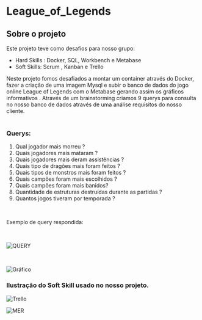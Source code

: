 # League_of_Legends

## Sobre o projeto


Este projeto teve como desafios para nosso grupo:
- Hard Skills : Docker, SQL, Workbench e Metabase
- Soft Skills:  Scrum , Kanban e Trello

Neste projeto fomos desafiados a montar um container através do Docker,  fazer a criação de uma imagem Mysql e subir o banco de dados do jogo online League of Legends com o Metabase gerando assim os gráficos informativos . 
Através de um brainstorming criamos 9 querys para consulta no nosso banco de dados através de uma análise requisitos do nosso cliente. <br>
<br>
### Querys:

1. Qual jogador mais morreu ?
2. Quais jogadores mais mataram ?
3. Quais jogadores mais deram assistências ?
4. Quais tipo de dragões mais foram feitos ?
5. Quais tipos de monstros mais foram feitos ?
6. Quais campões foram mais escolhidos ?
7. Quais campões foram mais banidos?
8. Quantidade de estruturas destruídas durante as partidas ?
9. Quantos jogos tiveram por temporada ? 

<br>

Exemplo de query respondida:

<br> 

![QUERY](https://i.ibb.co/fCdWWDZ/111111111111111111.png)

<br>  

![Gráfico](https://i.ibb.co/pZS0RCP/222222222222222.png)


### Ilustração do Soft Skill usado no nosso projeto.


![Trello](https://i.ibb.co/bHGY3Hb/3333.png)





![MER](https://i.ibb.co/bmZSq0m/mer.png)


